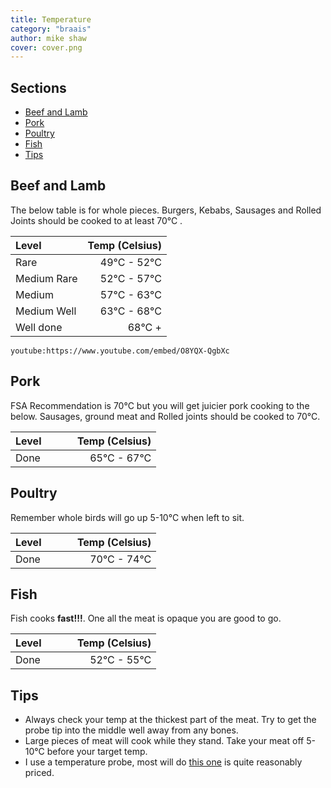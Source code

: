 ```yaml
---
title: Temperature
category: "braais"
author: mike shaw
cover: cover.png
---
```


## Sections
* [Beef and Lamb](#beef-and-lamb)
* [Pork](#pork)
* [Poultry](#poultry)
* [Fish](#fish)
* [Tips](#tips)

## Beef and Lamb

The below table is for whole pieces. Burgers, Kebabs, Sausages and Rolled Joints should be cooked to at least 70°C .

| Level           | Temp (Celsius) |
|:-------------| -----:|
| Rare | 49°C - 52°C |
| Medium Rare      | 52°C - 57°C |
| Medium      | 57°C - 63°C |
| Medium Well | 63°C - 68°C |
| Well done | 68°C + |

`youtube:https://www.youtube.com/embed/O8YQX-QgbXc`

## Pork

FSA Recommendation is 70°C but you will get juicier pork cooking to the below. Sausages, ground meat and Rolled joints should be cooked to 70°C.

| Level           | Temp (Celsius) |
|:-------------| -----:|
| Done &nbsp; &nbsp; &nbsp; &nbsp; &nbsp; | 65°C - 67°C |

## Poultry 

Remember whole birds will go up 5-10°C when left to sit. 

| Level           | Temp (Celsius) |
|:-------------| -----:|
| Done &nbsp; &nbsp; &nbsp; &nbsp; &nbsp;| 70°C - 74°C |

## Fish

Fish cooks **fast!!!**. One all the meat is opaque you are good to go. 

| Level           | Temp (Celsius) |
|:-------------| -----:|
| Done &nbsp; &nbsp; &nbsp; &nbsp; &nbsp;| 52°C - 55°C |

## Tips

* Always check your temp at the thickest part of the meat. Try to get the probe tip into the middle well away from any bones.
* Large pieces of meat will cook while they stand. Take your meat off 5-10°C before your target temp. 
* I use a temperature probe, most will do [this one](https://amzn.to/2TsrnnW) is quite reasonably priced.